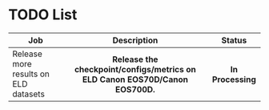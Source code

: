 # TODO List

<table>
<thead>
  <tr>
    <th> Job </th>
    <th> Description </th>
    <th> Status </th>
  </tr>
</thead>
<tbody>
  <tr>
    <td>Release more results on ELD datasets</td>
    <th>Release the checkpoint/configs/metrics on ELD Canon EOS70D/Canon EOS700D.</th>
    <th>In Processing</th>
  </tr>
</tbody>
</table>